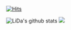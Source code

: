 [![Hits](https://hits.seeyoufarm.com/api/count/incr/badge.svg?url=https%3A%2F%2Fgithub.com%2Fsubinium)](https://hits.seeyoufarm.com)
	
![LiDa's github stats](https://github-readme-stats.vercel.app/api?username=763337092&show_icons=true&hide_border=true)
![](https://road-to-kaggle-grandmaster.vercel.app/api/badges/a763337092/competition)
